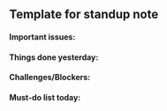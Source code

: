 ## Template for standup note




#### Important issues:


#### Things done yesterday:


#### Challenges/Blockers:


#### Must-do list today:
